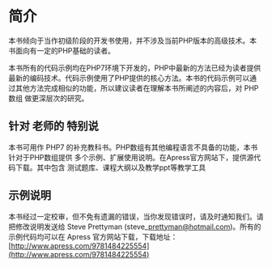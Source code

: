 # 简介

本书倾向于当作初级阶段的开发书使用，并不涉及当前PHP版本的高级技术。本书面向有一定的PHP基础的读者。

本书所有的代码示例均在PHP7环境下开发的，PHP中最新的方法已经为读者提供最新的编码技术。代码示例使用了PHP提供的核心方法。本书的代码示例可以通过其他方法完成相似的功能，所以建议读者在理解本书所阐述的内容后，对 PHP 数组 做更深层次的研究。

## 针对 老师的 特别说

本书可用作 PHP7 的补充教科书。PHP数组有其他编程语言不具备的功能，本书针对于PHP数组提供 多个示例、扩展使用说明。在Apress官方网站下，提供源代码下载。其中包含 测试题库、课程大纲以及教学ppt等教学工具

## 示例说明

本书经过一定校审，但不免有遗漏的错误，当你发现错误时，请及时通知我们。请把修改说明发送给 Steve Prettyman \(steve\_prettyman@hotmail.com\)。所有的示例代码均可以在 Apress 官方网站下载，下载地址：[http://www.apress.com/9781484225554](http://www.apress.com/9781484225554)

